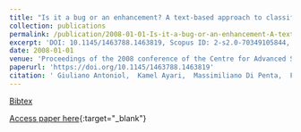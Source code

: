 ```yaml
---
title: "Is it a bug or an enhancement? A text-based approach to classify change requests"
collection: publications
permalink: /publication/2008-01-01-Is-it-a-bug-or-an-enhancement-A-text-based-approach-to-classify-change-requests
excerpt: 'DOI: 10.1145/1463788.1463819, Scopus ID: 2-s2.0-70349105844, Cited by: 198'
date: 2008-01-01
venue: 'Proceedings of the 2008 conference of the Centre for Advanced Studies on Collaborative Research, October 27-30, 2008, Richmond Hill, Ontario, Canada'
paperurl: 'https://doi.org/10.1145/1463788.1463819'
citation: ' Giuliano Antoniol,  Kamel Ayari,  Massimiliano Di Penta,  Foutse Khomh,  Yann-Ga&quot;el Gu&apos;eh&apos;eneuc, &quot;Is it a bug or an enhancement? A text-based approach to classify change requests.&quot; Proceedings of the 2008 conference of the Centre for Advanced Studies on Collaborative Research, October 27-30, 2008, Richmond Hill, Ontario, Canada, 2008.'
---
```

[Bibtex](https://dblp.org/rec/bib/conf/cascon/AntoniolAPKG08)

[Access paper here](https://doi.org/10.1145/1463788.1463819){:target="_blank"}
